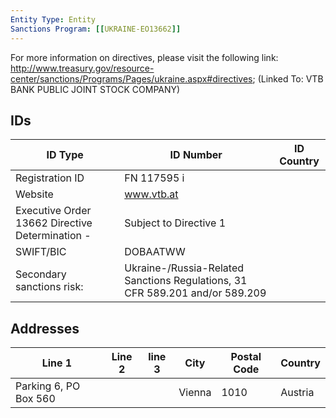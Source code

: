 ```yaml
---
Entity Type: Entity
Sanctions Program: [[UKRAINE-EO13662]]
---
```

For more information on directives, please visit the following link: http://www.treasury.gov/resource-center/sanctions/Programs/Pages/ukraine.aspx#directives; (Linked To: VTB BANK PUBLIC JOINT STOCK COMPANY)

## IDs
| ID Type | ID Number | ID Country |
|---------|-----------|------------|
| Registration ID | FN 117595 i |  |
| Website | www.vtb.at |  |
| Executive Order 13662 Directive Determination - | Subject to Directive 1 |  |
| SWIFT/BIC | DOBAATWW |  |
| Secondary sanctions risk: | Ukraine-/Russia-Related Sanctions Regulations, 31 CFR 589.201 and/or 589.209 |  |


## Addresses
| Line 1 | Line 2 | line 3 | City | Postal Code| Country | 
|--------|--------|--------|------|------------|---------|
| Parking 6, PO Box 560 |  |  | Vienna | 1010 | Austria |

